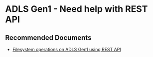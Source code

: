 <properties
    pageTitle="ADLS Gen1 - Need help with REST API"
    description="ADLS Gen1 - Need help with REST API"
    service="Microsoft.DataLakeStore"
    resource="datalake"
    authors="sumantmehtams"
    ms.author="sumameh"
    displayOrder=""
    selfHelpType="generic"
    supportTopicIds="32674919"
    resourceTags=""
    productPesIds="15879"
    cloudEnvironments="public"
    articleId="e22e4c28-e26d-4866-a2a3-8314c4752ecd"
/>
 
# ADLS Gen1 - Need help with REST API
 
## **Recommended Documents**


- [Filesystem operations on ADLS Gen1 using REST API](https://docs.microsoft.com/azure/data-lake-store/data-lake-store-data-operations-rest-api
)<br>


